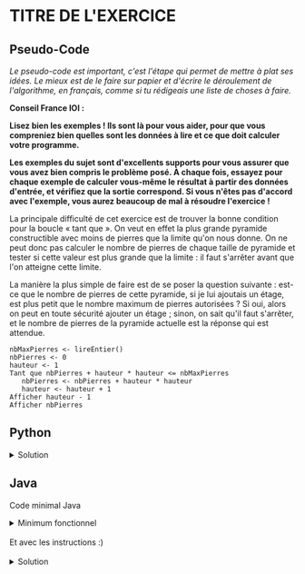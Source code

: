# TITRE DE L'EXERCICE

## Pseudo-Code

_Le pseudo-code est important, c'est l'étape qui permet de mettre à plat ses idées. Le mieux est de le faire sur papier et d'écrire le déroulement de l'algorithme, en français, comme si tu rédigeais une liste de choses à faire._

**Conseil France IOI :**

**Lisez bien les exemples ! Ils sont là pour vous aider, pour que vous compreniez bien quelles sont les données à lire et ce que doit calculer votre programme.**

**Les exemples du sujet sont d'excellents supports pour vous assurer que vous avez bien compris le problème posé. À chaque fois, essayez pour chaque exemple de calculer vous-même le résultat à partir des données d'entrée, et vérifiez que la sortie correspond. Si vous n'êtes pas d'accord avec l'exemple, vous aurez beaucoup de mal à résoudre l'exercice !**

 La principale difficulté de cet exercice est de trouver la bonne condition pour la boucle « tant que ». On veut en effet la plus grande pyramide constructible avec moins de pierres que la limite qu'on nous donne. On ne peut donc pas calculer le nombre de pierres de chaque taille de pyramide et tester si cette valeur est plus grande que la limite : il faut s'arrêter avant que l'on atteigne cette limite.

La manière la plus simple de faire est de se poser la question suivante : est-ce que le nombre de pierres de cette pyramide, si je lui ajoutais un étage, est plus petit que le nombre maximum de pierres autorisées ? Si oui, alors on peut en toute sécurité ajouter un étage ; sinon, on sait qu'il faut s'arrêter, et le nombre de pierres de la pyramide actuelle est la réponse qui est attendue. 

```
nbMaxPierres <- lireEntier()
nbPierres <- 0
hauteur <- 1
Tant que nbPierres + hauteur * hauteur <= nbMaxPierres
   nbPierres <- nbPierres + hauteur * hauteur
   hauteur <- hauteur + 1
Afficher hauteur - 1
Afficher nbPierres
```

## Python

<details>
  <summary>Solution</summary>

```Python
nombreMaximumPierres = int(input())
nombrePierres = 0
hauteur = 1
while nombrePierres + hauteur * hauteur <= nombreMaximumPierres:
   nombrePierres = nombrePierres + hauteur * hauteur
   hauteur = hauteur + 1  
print(hauteur - 1)
print(nombrePierres)
```

</details>

## Java

Code minimal Java

<details>
  <summary>Minimum fonctionnel</summary>

```Java
  class Main {
    public static void main(String[] args) {
      // ton code ici
    }
  }
```

</details>

</br>
Et avec les instructions :)
</br>
</br>

<details>
  <summary>Solution</summary>


```Java
import algorea.Scanner;
class Main
{
   public static void main(String[] args)
   {
      Scanner entrée = new Scanner(System.in);
      int nombreMaximumPierres = entrée.nextInt();
      int nombrePierres = 0;
      int hauteur = 1;
      while (nombrePierres + hauteur * hauteur <= nombreMaximumPierres)
      {
         nombrePierres = nombrePierres + hauteur * hauteur;
         hauteur = hauteur + 1;
      }
      System.out.println(hauteur - 1);
      System.out.println(nombrePierres);
   }
}
```

</details>
